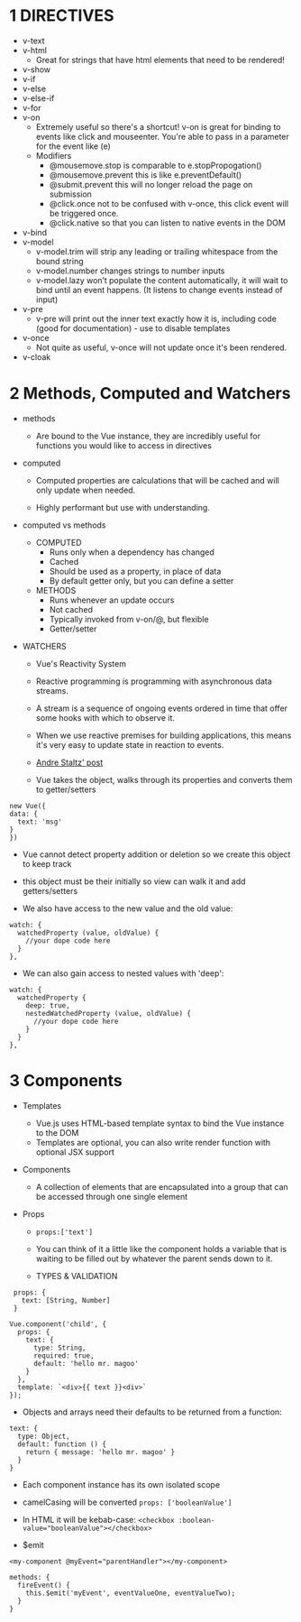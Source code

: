 # 1 DIRECTIVES

* v-text
* v-html
  * Great for strings that have html elements that need to be rendered!
* v-show
* v-if
* v-else
* v-else-if
* v-for
* v-on
  * Extremely useful so there's a shortcut! v-on is great for binding to events like click and mouseenter. You're able to pass in a parameter for the event like (e)
  * Modifiers
    * @mousemove.stop is comparable to e.stopPropogation()
    * @mousemove.prevent this is like e.preventDefault()
    * @submit.prevent this will no longer reload the page on submission
    * @click.once not to be confused with v-once, this click event will be triggered once.
    * @click.native so that you can listen to native events in the DOM
* v-bind
* v-model
  * v-model.trim will strip any leading or trailing whitespace from the bound string
  * v-model.number changes strings to number inputs
  * v-model.lazy won’t populate the content automatically, it will wait to bind until an event happens. (It listens to change events instead of input)
* v-pre
  * v-pre will print out the inner text exactly how it is, including code (good for documentation) - use to disable templates
* v-once
  * Not quite as useful, v-once will not update once it's been rendered.
* v-cloak

# 2 Methods, Computed and Watchers

* methods

  * Are bound to the Vue instance, they are incredibly useful for functions you would like to access in directives

* computed

  * Computed properties are calculations that will be cached and will only update when needed.

  * Highly performant but use with understanding.

* computed vs methods

  * COMPUTED
    * Runs only when a dependency has changed
    * Cached
    * Should be used as a property, in place of data
    * By default getter only, but you can define a setter
  * METHODS
    * Runs whenever an update occurs
    * Not cached
    * Typically invoked from v-on/@, but flexible
    * Getter/setter

* WATCHERS

  * Vue's Reactivity System
  * Reactive programming is programming with asynchronous data streams.
  * A stream is a sequence of ongoing events ordered in time that offer some hooks with which to observe it.
  * When we use reactive premises for building applications, this means it's very easy to update state in reaction to events.
  * [Andre Staltz' post](https://gist.github.com/staltz/868e7e9bc2a7b8c1f754)

  * Vue takes the object, walks through its properties and converts them to getter/setters

```
new Vue({
data: {
  text: 'msg'
}
})
```

* Vue cannot detect property addition or deletion so we create this object to keep track
* this object must be their initially so view can walk it and add getters/setters

* We also have access to the new value and the old value:

```
watch: {
  watchedProperty (value, oldValue) {
    //your dope code here
  }
},
```

* We can also gain access to nested values with 'deep':

```
watch: {
  watchedProperty {
    deep: true,
    nestedWatchedProperty (value, oldValue) {
      //your dope code here
    }
  }
},
```

# 3 Components

* Templates

  * Vue.js uses HTML-based template syntax to bind the Vue instance to the DOM
  * Templates are optional, you can also write render function with optional JSX support

* Components

  * A collection of elements that are encapsulated into a group that can be accessed through one single element

* Props

  * `props:['text']`

  * You can think of it a little like the component holds a variable that is waiting to be filled out by whatever the parent sends down to it.

  * TYPES & VALIDATION

```
 props: {
   text: [String, Number]
 }
```

```
Vue.component('child', {
  props: {
    text: {
      type: String,
      required: true,
      default: 'hello mr. magoo'
    }
  },
  template: `<div>{{ text }}<div>`
});
```

* Objects and arrays need their defaults to be returned from a function:

```
text: {
  type: Object,
  default: function () {
    return { message: 'hello mr. magoo' }
  }
}
```

* Each component instance has its own isolated scope

* camelCasing will be converted
  `props: ['booleanValue']`

* In HTML it will be kebab-case:
  `<checkbox :boolean-value="booleanValue"></checkbox>`

* $emit

```
<my-component @myEvent="parentHandler"></my-component>

methods: {
  fireEvent() {
    this.$emit('myEvent', eventValueOne, eventValueTwo);
  }
}
```
